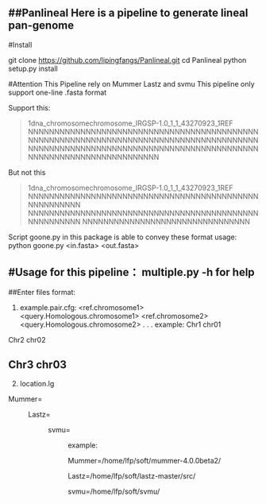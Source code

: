 ##Panlineal
Here is a pipeline to generate lineal pan-genome
--------------------


#Install  

git clone https://github.com/lipingfangs/Panlineal.git
cd Panlineal
python setup.py install

#Attention 
This Pipeline rely on Mummer Lastz and svmu
This pipeline only support one-line .fasta format

Support this:

>1dna_chromosomechromosome_IRGSP-1.0_1_1_43270923_1REF
NNNNNNNNNNNNNNNNNNNNNNNNNNNNNNNNNNNNNNNNNNNNNNNNNNNNNNNNNNNNNNNNNNNNNNNNNNNNNNNNNNNNNNNNNNNNNNNNNNNNNNNNNNNNNNNNNNNNNNNNNNNNNNNNNNNNNNNNNNNNNNNNNNNNNNNNNNNNN

But not this

>1dna_chromosomechromosome_IRGSP-1.0_1_1_43270923_1REF
NNNNNNNNNNNNNNNNNNNNNNNNNNNNNNNNNNNNNNNNNNNNNNNNNNNNNN
NNNNNNNNNNNNNNNNNNNNNNNNNNNNNNNNNNNNNNNNNNNNNNNNNNNNNN
NNNNNNNNNNNNNNNNNNNNNNNNNNNNNNNN

Script goone.py in this package is able to convey these format
usage:
python goone.py <in.fasta> <out.fasta>

#Usage for this pipeline：
multiple.py -h for help
--------------------

##Enter files format:
1.  example.pair.cfg:
<ref.chromosome1> <query.Homologous.chromosome1>
<ref.chromosome2> <query.Homologous.chromosome2>
.
.
.
example:
Chr1	chr01

Chr2	chr02

Chr3	chr03
--------------------
2.  location.lg

Mummer=<Dir of software mummer>
  
Lastz=<Dir of software lastz> 
  
svmu=<Dir of software svmu>
  
example:

Mummer=/home/lfp/soft/mummer-4.0.0beta2/

Lastz=/home/lfp/soft/lastz-master/src/

svmu=/home/lfp/soft/svmu/

  


